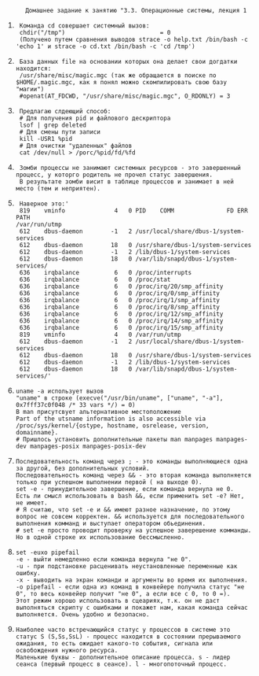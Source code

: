           Домашнее задание к занятию "3.3. Операционные системы, лекция 1
1. 		Команда cd совершает системный вызов:
        chdir("/tmp")                           = 0
        (Получено путем сравнения выводов strace -o help.txt /bin/bash -c 'echo 1' и strace -o cd.txt /bin/bash -c 'cd /tmp')
2.      База данных file на основании которых она делает свои догдатки находится:
        /usr/share/misc/magic.mgc (так же обращается в поиске по $HOME/.magic.mgc, как я понял можно скомпилировать свою базу "магии")
        #openat(AT_FDCWD, "/usr/share/misc/magic.mgc", O_RDONLY) = 3
3.      Предлагаю слдеющий способ:
        # Для получения pid и файлового дескриптора
		lsof | grep deleted
        # Для смены пути записи
		kill -USR1 %pid
		# Для очистки "удаленных" файлов
		cat /dev/null > /porc/%pid/fd/%fd
4.      Зомби процессы не занимают системных ресурсов - это завершенный процесс, у которго родитель не прочел статус завершения. 
        В результате зомби висит в таблице процессов и занимает в ней место (тем и неприятен).
5.      Наверное это:'
        819    vminfo              4   0 PID    COMM               FD ERR PATH
       /var/run/utmp
        612    dbus-daemon        -1   2 /usr/local/share/dbus-1/system-services
        612    dbus-daemon        18   0 /usr/share/dbus-1/system-services
        612    dbus-daemon        -1   2 /lib/dbus-1/system-services
        612    dbus-daemon        18   0 /var/lib/snapd/dbus-1/system-services/
        636    irqbalance          6   0 /proc/interrupts
        636    irqbalance          6   0 /proc/stat
        636    irqbalance          6   0 /proc/irq/20/smp_affinity
        636    irqbalance          6   0 /proc/irq/0/smp_affinity
        636    irqbalance          6   0 /proc/irq/1/smp_affinity
        636    irqbalance          6   0 /proc/irq/8/smp_affinity
        636    irqbalance          6   0 /proc/irq/12/smp_affinity
        636    irqbalance          6   0 /proc/irq/14/smp_affinity
        636    irqbalance          6   0 /proc/irq/15/smp_affinity
        819    vminfo              4   0 /var/run/utmp
        612    dbus-daemon        -1   2 /usr/local/share/dbus-1/system-services
        612    dbus-daemon        18   0 /usr/share/dbus-1/system-services
        612    dbus-daemon        -1   2 /lib/dbus-1/system-services
        612    dbus-daemon        18   0 /var/lib/snapd/dbus-1/system-services/'
6.     uname -a использует вызов
       "uname" в строке (execve("/usr/bin/uname", ["uname", "-a"], 0x7fff37c0f048 /* 33 vars */) = 0)
	   В man присутсвует альтернативное местоположение
	   Part of the utsname information is also accessible via /proc/sys/kernel/{ostype, hostname, osrelease, version, domainname}.
	   # Пришлось установить дополнительные пакеты man manpages manpages-dev manpages-posix manpages-posix-dev
7.     Последовательность команд через ; - это команды выполняющиеся одна за другой, без дополнительных условий.
       Последовательность команд через && - это вторая команда выполняется только при успешном выполнении первой ( на выходе 0).
	   set -e - принудительное завершение, если команда вернула не 0.
	   Есть ли смысл использовать в bash &&, если применить set -e? Нет, не имеет.
	   # Я считаю, что set -e и && имеют разное назначение, по этому вопрос не совсем корректен. && используется для последовательного выполнения комманд и выступает оператором обьединения.
	   # set -e просто проводит проверку на успешное заверешение комманды. Но в одной строке их использование бессмысленно.
8.     set -euxo pipefail
       -e - выйти немедленно если команда вернула "не 0".
	   -u - при подстановке расценивать неустановленные переменные как ошибку.
	   -x - выводить на экран команди и аргументы во время их выполнения.
	   -o pipefail - если одна из команд в конвейере получила статус "не 0", то весь конвейер получит "не 0", а если все с 0, то 0 =).
	   Этот режим хорошо использовать в сцеариях, т.к. он не даст выполняться скрипту с ошибками и покажет нам, какая команда сейчас выполняется. Очень удобно и безопасно.
9.     Наиболее часто встречающийся статус у процессов в системе это статус S (S,Ss,SsL) - процесс находится в состоянии прерываемого ожидания, то есть ожидает какого-то события, сигнала или освобождения нужного ресурса. 
       Маленькие буквы - дополнительное описание процесса. s - лидер сеанса (первый процесс в сеансе). l - многопоточный процесс.
	   
	   

